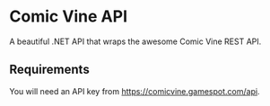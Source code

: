 # Comic Vine API

A beautiful .NET API that wraps the awesome Comic Vine REST API.

## Requirements

You will need an API key from https://comicvine.gamespot.com/api.
